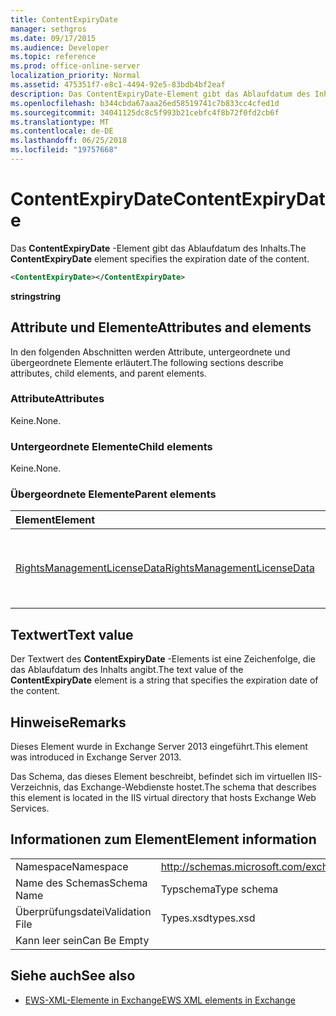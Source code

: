 ```yaml
---
title: ContentExpiryDate
manager: sethgros
ms.date: 09/17/2015
ms.audience: Developer
ms.topic: reference
ms.prod: office-online-server
localization_priority: Normal
ms.assetid: 475351f7-e8c1-4494-92e5-83bdb4bf2eaf
description: Das ContentExpiryDate-Element gibt das Ablaufdatum des Inhalts.
ms.openlocfilehash: b344cbda67aaa26ed58519741c7b833cc4cfed1d
ms.sourcegitcommit: 34041125dc8c5f993b21cebfc4f8b72f0fd2cb6f
ms.translationtype: MT
ms.contentlocale: de-DE
ms.lasthandoff: 06/25/2018
ms.locfileid: "19757668"
---
```

# <a name="contentexpirydate"></a><span data-ttu-id="75dd2-103">ContentExpiryDate</span><span class="sxs-lookup"><span data-stu-id="75dd2-103">ContentExpiryDate</span></span>

<span data-ttu-id="75dd2-104">Das **ContentExpiryDate** -Element gibt das Ablaufdatum des Inhalts.</span><span class="sxs-lookup"><span data-stu-id="75dd2-104">The **ContentExpiryDate** element specifies the expiration date of the content.</span></span> 
  
```XML
<ContentExpiryDate></ContentExpiryDate>
```

 <span data-ttu-id="75dd2-105">**string**</span><span class="sxs-lookup"><span data-stu-id="75dd2-105">**string**</span></span>
## <a name="attributes-and-elements"></a><span data-ttu-id="75dd2-106">Attribute und Elemente</span><span class="sxs-lookup"><span data-stu-id="75dd2-106">Attributes and elements</span></span>

<span data-ttu-id="75dd2-107">In den folgenden Abschnitten werden Attribute, untergeordnete und übergeordnete Elemente erläutert.</span><span class="sxs-lookup"><span data-stu-id="75dd2-107">The following sections describe attributes, child elements, and parent elements.</span></span>
  
### <a name="attributes"></a><span data-ttu-id="75dd2-108">Attribute</span><span class="sxs-lookup"><span data-stu-id="75dd2-108">Attributes</span></span>

<span data-ttu-id="75dd2-109">Keine.</span><span class="sxs-lookup"><span data-stu-id="75dd2-109">None.</span></span>
  
### <a name="child-elements"></a><span data-ttu-id="75dd2-110">Untergeordnete Elemente</span><span class="sxs-lookup"><span data-stu-id="75dd2-110">Child elements</span></span>

<span data-ttu-id="75dd2-111">Keine.</span><span class="sxs-lookup"><span data-stu-id="75dd2-111">None.</span></span>
  
### <a name="parent-elements"></a><span data-ttu-id="75dd2-112">Übergeordnete Elemente</span><span class="sxs-lookup"><span data-stu-id="75dd2-112">Parent elements</span></span>

|<span data-ttu-id="75dd2-113">**Element**</span><span class="sxs-lookup"><span data-stu-id="75dd2-113">**Element**</span></span>|<span data-ttu-id="75dd2-114">**Beschreibung**</span><span class="sxs-lookup"><span data-stu-id="75dd2-114">**Description**</span></span>|
|:-----|:-----|
|[<span data-ttu-id="75dd2-115">RightsManagementLicenseData</span><span class="sxs-lookup"><span data-stu-id="75dd2-115">RightsManagementLicenseData</span></span>](rightsmanagementlicensedata.md) <br/> |<span data-ttu-id="75dd2-116">Gibt Informationen zu den Rights Management-Lizenz.</span><span class="sxs-lookup"><span data-stu-id="75dd2-116">Specifies information about the rights management license.</span></span>  <br/> |
   
## <a name="text-value"></a><span data-ttu-id="75dd2-117">Textwert</span><span class="sxs-lookup"><span data-stu-id="75dd2-117">Text value</span></span>

<span data-ttu-id="75dd2-118">Der Textwert des **ContentExpiryDate** -Elements ist eine Zeichenfolge, die das Ablaufdatum des Inhalts angibt.</span><span class="sxs-lookup"><span data-stu-id="75dd2-118">The text value of the **ContentExpiryDate** element is a string that specifies the expiration date of the content.</span></span> 
  
## <a name="remarks"></a><span data-ttu-id="75dd2-119">Hinweise</span><span class="sxs-lookup"><span data-stu-id="75dd2-119">Remarks</span></span>

<span data-ttu-id="75dd2-120">Dieses Element wurde in Exchange Server 2013 eingeführt.</span><span class="sxs-lookup"><span data-stu-id="75dd2-120">This element was introduced in Exchange Server 2013.</span></span>
  
<span data-ttu-id="75dd2-121">Das Schema, das dieses Element beschreibt, befindet sich im virtuellen IIS-Verzeichnis, das Exchange-Webdienste hostet.</span><span class="sxs-lookup"><span data-stu-id="75dd2-121">The schema that describes this element is located in the IIS virtual directory that hosts Exchange Web Services.</span></span>
  
## <a name="element-information"></a><span data-ttu-id="75dd2-122">Informationen zum Element</span><span class="sxs-lookup"><span data-stu-id="75dd2-122">Element information</span></span>

|||
|:-----|:-----|
|<span data-ttu-id="75dd2-123">Namespace</span><span class="sxs-lookup"><span data-stu-id="75dd2-123">Namespace</span></span>  <br/> |http://schemas.microsoft.com/exchange/services/2006/types  <br/> |
|<span data-ttu-id="75dd2-124">Name des Schemas</span><span class="sxs-lookup"><span data-stu-id="75dd2-124">Schema Name</span></span>  <br/> |<span data-ttu-id="75dd2-125">Typschema</span><span class="sxs-lookup"><span data-stu-id="75dd2-125">Type schema</span></span>  <br/> |
|<span data-ttu-id="75dd2-126">Überprüfungsdatei</span><span class="sxs-lookup"><span data-stu-id="75dd2-126">Validation File</span></span>  <br/> |<span data-ttu-id="75dd2-127">Types.xsd</span><span class="sxs-lookup"><span data-stu-id="75dd2-127">types.xsd</span></span>  <br/> |
|<span data-ttu-id="75dd2-128">Kann leer sein</span><span class="sxs-lookup"><span data-stu-id="75dd2-128">Can Be Empty</span></span>  <br/> ||
   
## <a name="see-also"></a><span data-ttu-id="75dd2-129">Siehe auch</span><span class="sxs-lookup"><span data-stu-id="75dd2-129">See also</span></span>



- [<span data-ttu-id="75dd2-130">EWS-XML-Elemente in Exchange</span><span class="sxs-lookup"><span data-stu-id="75dd2-130">EWS XML elements in Exchange</span></span>](ews-xml-elements-in-exchange.md)

